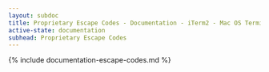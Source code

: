 ```yaml
---
layout: subdoc
title: Proprietary Escape Codes - Documentation - iTerm2 - Mac OS Terminal Replacement
active-state: documentation
subhead: Proprietary Escape Codes
---
```

{% include documentation-escape-codes.md %}
